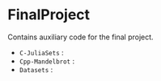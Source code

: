 # FinalProject

Contains auxiliary code for the final project.

 - `C-JuliaSets` : 
 - `Cpp-Mandelbrot` : 
 - `Datasets` : 
